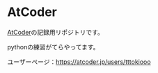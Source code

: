 # AtCoder
[AtCoder](https://atcoder.jp/)の記録用リポジトリです。

pythonの練習がてらやってます。

ユーザーページ：https://atcoder.jp/users/tttokiooo
